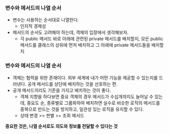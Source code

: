 ### 변수와 메서드의 나열 순서
* 변수는 사용하는 순서대로 나열한다. 
  * 인지적 경제성 
* 메서드의 순서도 고려해야 하는데, 객체의 입장에서 생각해보자. 
  * 각 public 메서드 바로 아래에 관련된 private 메서드를 배치할지, 모든 public 메서드를 클래스의 상위에 먼저 배치하고 그 아래에 private 메서드들을 배치할지

### 변수와 메서드의 나열 순서
* 객체는 협력을 위한 존재이다. 외부 세계에 내가 어떤 기능을 제공할 수 있는지를 드러낸다. 공개 메서드를 상단에 배치하는 것을 선호하는 편. 
* 공개 메서드끼리도 기준을 가지고 배치하는 것이 좋다. 
  * 객체 지향을 하다보면 중요 객체의 경우 메서드가 수십개까지도 늘어날 수 있는데, 중요도 순, 종류별로 그룹화하여 배치하면 실수로 비슷한 로직의 메서드를 중복으로 만드는 것을 방지하고, 일관성 있는 로직을 유지할 수 있다. 
  * 상태 변경 >> 판별 >= 조회 메서드

**중요한 것은, 나열 순서로도 의도와 정보를 전달할 수 있다는 것**